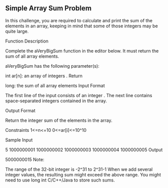 ## Simple Array Sum Problem

In this challenge, you are required to calculate and print the sum of the elements in an array, keeping in mind that some of those integers may be quite large.

Function Description

Complete the aVeryBigSum function in the editor below. It must return the sum of all array elements.

aVeryBigSum has the following parameter(s):

int ar[n]: an array of integers .
Return

long: the sum of all array elements
Input Format

The first line of the input consists of an integer .
The next line contains  space-separated integers contained in the array.

Output Format

Return the integer sum of the elements in the array.

Constraints
1<=n<=10
0<=ar[i]<=10^10


Sample Input

5
1000000001 1000000002 1000000003 1000000004 1000000005
Output

5000000015
Note:

The range of the 32-bit integer is -2^31 to 2^31-1
When we add several integer values, the resulting sum might exceed the above range. You might need to use long int C/C++/Java to store such sums.